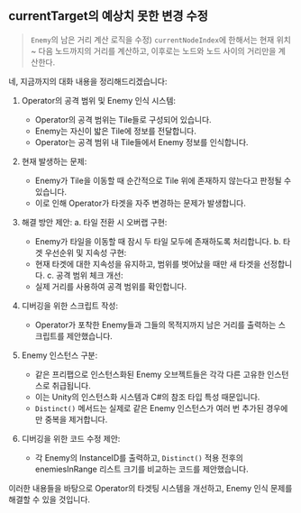 ## currentTarget의 예상치 못한 변경 수정

> `Enemy`의 남은 거리 계산 로직을 수정) `currentNodeIndex`에 한해서는 현재 위치 ~ 다음 노드까지의 거리를 계산하고, 이후로는 노드와 노드 사이의 거리만을 계산한다.

네, 지금까지의 대화 내용을 정리해드리겠습니다:

1. Operator의 공격 범위 및 Enemy 인식 시스템:
   - Operator의 공격 범위는 Tile들로 구성되어 있습니다.
   - Enemy는 자신이 밟은 Tile에 정보를 전달합니다.
   - Operator는 공격 범위 내 Tile들에서 Enemy 정보를 인식합니다.

2. 현재 발생하는 문제:
   - Enemy가 Tile을 이동할 때 순간적으로 Tile 위에 존재하지 않는다고 판정될 수 있습니다.
   - 이로 인해 Operator가 타겟을 자주 변경하는 문제가 발생합니다.

3. 해결 방안 제안:
   a. 타일 전환 시 오버랩 구현:
      - Enemy가 타일을 이동할 때 잠시 두 타일 모두에 존재하도록 처리합니다.
   b. 타겟 우선순위 및 지속성 구현:
      - 현재 타겟에 대한 지속성을 유지하고, 범위를 벗어났을 때만 새 타겟을 선정합니다.
   c. 공격 범위 체크 개선:
      - 실제 거리를 사용하여 공격 범위를 확인합니다.

4. 디버깅을 위한 스크립트 작성:
   - Operator가 포착한 Enemy들과 그들의 목적지까지 남은 거리를 출력하는 스크립트를 제안했습니다.

5. Enemy 인스턴스 구분:
   - 같은 프리팹으로 인스턴스화된 Enemy 오브젝트들은 각각 다른 고유한 인스턴스로 취급됩니다.
   - 이는 Unity의 인스턴스화 시스템과 C#의 참조 타입 특성 때문입니다.
   - `Distinct()` 메서드는 실제로 같은 Enemy 인스턴스가 여러 번 추가된 경우에만 중복을 제거합니다.

6. 디버깅을 위한 코드 수정 제안:
   - 각 Enemy의 InstanceID를 출력하고, `Distinct()` 적용 전후의 enemiesInRange 리스트 크기를 비교하는 코드를 제안했습니다.

이러한 내용들을 바탕으로 Operator의 타겟팅 시스템을 개선하고, Enemy 인식 문제를 해결할 수 있을 것입니다.